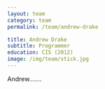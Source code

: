```yaml
---
layout: team
category: team
permalink: /team/andrew-drake

title: Andrew Drake
subtitle: Programmer
education: CIS (2012)
image: /img/team/stick.jpg
---
```

Andrew.......
